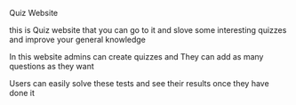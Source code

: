Quiz Website

this is Quiz website that you can go to it and slove some interesting quizzes and improve your general knowledge

In this website admins can create quizzes and They can add as many questions as they want

Users can easily solve these tests and see their results once they have done it

